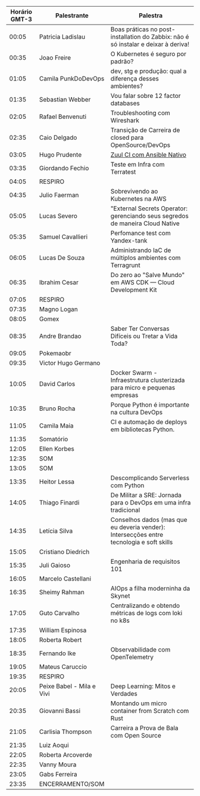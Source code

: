 | Horário GMT-3 | Palestrante  | Palestra |
|---|---|---| 
| 00:05 | Patricia Ladislau | Boas práticas no post-installation do Zabbix: não é só instalar e deixar à deriva! |
| 00:35 | Joao Freire | O Kubernetes é seguro por padrão? |
| 01:05 | Camila PunkDoDevOps | dev, stg e produção: qual a diferença desses ambientes? |
| 01:35 | Sebastian Webber | Vou falar sobre 12 factor databases |
| 02:05 | Rafael Benvenuti | Troubleshooting com Wireshark |
| 02:35 | Caio Delgado | Transição de Carreira de closed para OpenSource/DevOps |
| 03:05 | Hugo Prudente | [Zuul CI com Ansible Nativo](arquivos/hugoprudente/zuul-ci-30min.pdf) |
| 03:35 | Giordando Fechio | Teste em Infra com Terratest |
| 04:05 | RESPIRO |  |
| 04:35 | Julio Faerman | Sobrevivendo ao Kubernetes na AWS |
| 05:05 | Lucas Severo | "External Secrets Operator: gerenciando seus segredos de maneira Cloud Native |
| 05:35 | Samuel Cavallieri | Perfomance test com Yandex-tank |
| 06:05 | Lucas De Souza | Administrando IaC de múltiplos ambientes com Terragrunt |
| 06:35 | Ibrahim Cesar | Do zero ao "Salve Mundo" em AWS CDK — Cloud Development Kit |
| 07:05 | RESPIRO | |
| 07:35 | Magno Logan |  |
| 08:05 | Gomex |  |
| 08:35 | Andre Brandao | Saber Ter Conversas Difíceis ou Tretar a Vida Toda? |
| 09:05 | Pokemaobr | |
| 09:35 | Victor Hugo Germano | |
| 10:05 | David Carlos | Docker Swarm - Infraestrutura clusterizada para micro e pequenas empresas |
| 10:35 | Bruno Rocha | Porque Python é importante na cultura DevOps |
| 11:05 | Camila Maia | CI e automação de deploys em bibliotecas Python. |
| 11:35 | Somatório |  |
| 12:05 | Ellen Korbes |  |
| 12:35 | SOM  |  |
| 13:05 | SOM  |  |
| 13:35 | Heitor Lessa | Descomplicando Serverless com Python |
| 14:05 | Thiago Finardi | De Militar a SRE: Jornada para o DevOps em uma infra tradicional |
| 14:35 | Letícia Silva | Conselhos dados (mas que eu deveria vender): Intersecções entre tecnologia e soft skills |
| 15:05 | Cristiano Diedrich |  |
| 15:35 | Juli Gaioso | Engenharia de requisitos 101 |
| 16:05 | Marcelo Castellani |  |
| 16:35 | Sheimy Rahman | AIOps a filha moderninha da Skynet |
| 17:05 | Guto Carvalho | Centralizando e obtendo métricas de logs com loki no k8s |
| 17:35 | William Espinosa |  |
| 18:05 | Roberta Robert |  |
| 18:35 | Fernando Ike | Observabilidade com OpenTelemetry |
| 19:05 | Mateus Caruccio |  |
| 19:35 | RESPIRO |  |
| 20:05 | Peixe Babel - Mila e Vivi | Deep Learning: Mitos e Verdades |
| 20:35 | Giovanni Bassi | Montando um micro container from Scratch com Rust |
| 21:05 | Carlisia Thompson | Carreira a Prova de Bala com Open Source |
| 21:35 | Luiz Aoqui |  |
| 22:05 | Roberta Arcoverde |  |
| 22:35 | Vanny Moura |  |
| 23:05 | Gabs Ferreira |  |
| 23:35 | ENCERRAMENTO/SOM |  |

